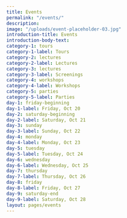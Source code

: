 ```yaml
---
title: Events
permalink: "/events/"
description: 
image: "/uploads/event-placeholder-03.jpg"
introduction-title: Events
introduction-body-text: 
category-1: tours
category-1-label: Tours
category-2: lectures
category-2-label: Lectures
category-3: lectures
category-3-label: Screenings
category-4: workshops
category-4-label: Workshops
category-5: parties
category-5-label: Parties
day-1: friday-beginning
day-1-label: Friday, Oct 20
day-2: saturday-beginning
day-2-label: Saturday, Oct 21
day-3: sunday
day-3-label: Sunday, Oct 22
day-4: monday
day-4-label: Monday, Oct 23
day-5: tuesday
day-5-label: Tuesday, Oct 24
day-6: wednesday
day-6-label: Wednesday, Oct 25
day-7: thursday
day-7-label: Thursday, Oct 26
day-8: friday
day-8-label: Friday, Oct 27
day-9: saturday-end
day-9-label: Saturday, Oct 28
layout: pages/events
---
```



